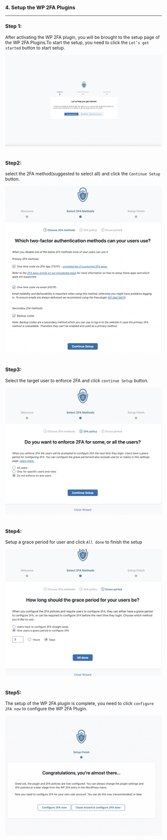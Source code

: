 ### **4. Setup the WP 2FA Plugins**
---
### **Step 1:**

After activating the WP 2FA plugin, you will be brought to the setup page of the WP 2FA Plugins.To start the setup, you need to click the `Let’s get started` button to start setup.

![Image](./assets/Start.png)
<br></br>
### **Step2:**

select the 2FA method(suggested to select all) and click the `Continue Setup` button.

 ![Image](./assets/2FAMethod.png)
 <br></br>

### **Step3:**

 Select the target user to enforce 2FA and click `continue Setup` button.

![Image](./assets/2FAUser.png)
<br></br>

### **Step4:**
 Setup a grace period for user and click `All done` to finish the setup

![Image](./assets/GracePeriod.png)
<br></br>

### **Step5:**
The setup of the WP 2FA plugin is complete, you need to click `configure 2FA now` to configure the WP 2FA Plugin.

![Image](./assets/EndSetup.png)
<br></br>


